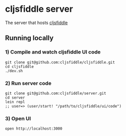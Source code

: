 # cljsfiddle server

The server that hosts [cljsfiddle](https://github.com/cljsfiddle/cljsfiddle)

## Running locally 

### 1) Compile and watch cljsfiddle UI code 

```
git clone git@github.com:cljsfiddle/cljsfiddle.git
cd cljsfiddle
./dev.sh
```

### 2) Run server code
``` 
git clone git@github.com:cljsfiddle/server.git
cd server
lein repl
;; user=> (user/start! "/path/to/cljsfiddle/ui/code")
```

### 3) Open UI

``` 
open http://localhost:3000
```
